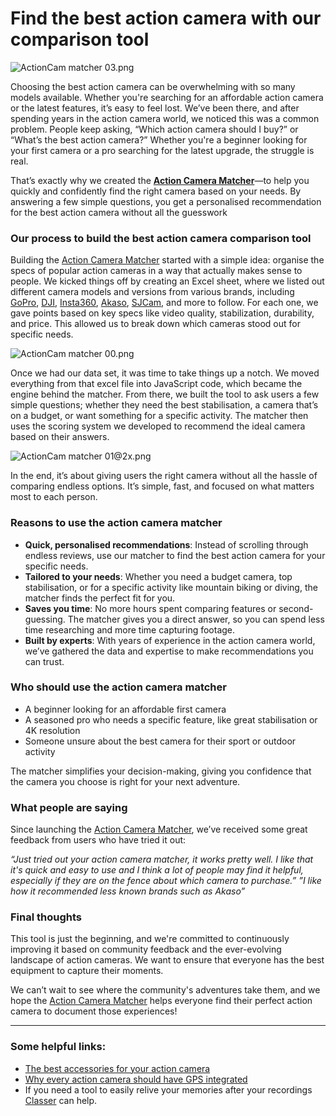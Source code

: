 # Find the best action camera with our comparison tool

![ActionCam matcher 03.png]({{image-path}}/ActionCam_matcher_03.png)

Choosing the best action camera can be overwhelming with so many models available. Whether you're searching for an affordable action camera or the latest features, it’s easy to feel lost. We’ve been there, and after spending years in the action camera world, we noticed this was a common problem. People keep asking, “Which action camera should I buy?” or “What’s the best action camera?” Whether you're a beginner looking for your first camera or a pro searching for the latest upgrade, the struggle is real.

That’s exactly why we created the [**Action Camera Matcher**](https://classermedia.com/action-camera-matcher)—to help you quickly and confidently find the right camera based on your needs. By answering a few simple questions, you get a personalised recommendation for the best action camera without all the guesswork

### Our process to build the best action camera comparison tool

Building the [Action Camera Matcher](https://classermedia.com/action-camera-matcher) started with a simple idea: organise the specs of popular action cameras in a way that actually makes sense to people. We kicked things off by creating an Excel sheet, where we listed out different camera models and versions from various brands, including [GoPro](https://gopro.com/en/gb/), [DJI](https://www.dji.com/uk), [Insta360](https://www.insta360.com/), [Akaso](https://www.akasotech.com/), [SJCam](https://www.sjcam.com/), and more to follow. For each one, we gave points based on key specs like video quality, stabilization, durability, and price. This allowed us to break down which cameras stood out for specific needs.

![ActionCam matcher 00.png]({{image-path}}/ActionCam_matcher_00.png)

Once we had our data set, it was time to take things up a notch. We moved everything from that excel file into JavaScript code, which became the engine behind the matcher. From there, we built the tool to ask users a few simple questions; whether they need the best stabilisation, a camera that’s on a budget, or want something for a specific activity. The matcher then uses the scoring system we developed to recommend the ideal camera based on their answers.

![ActionCam matcher 01@2x.png]({{image-path}}/ActionCam_matcher_012x.png)

In the end, it’s about giving users the right camera without all the hassle of comparing endless options. It’s simple, fast, and focused on what matters most to each person.

### Reasons to use the action camera matcher

- **Quick, personalised recommendations**: Instead of scrolling through endless reviews, use our matcher to find the best action camera for your specific needs.
- **Tailored to your needs**: Whether you need a budget camera, top stabilisation, or for a specific activity like mountain biking or diving, the matcher finds the perfect fit for you.
- **Saves you time**: No more hours spent comparing features or second-guessing. The matcher gives you a direct answer, so you can spend less time researching and more time capturing footage.
- **Built by experts**: With years of experience in the action camera world, we’ve gathered the data and expertise to make recommendations you can trust.

### **Who should use the action camera matcher**

- A beginner looking for an affordable first camera
- A seasoned pro who needs a specific feature, like great stabilisation or 4K resolution
- Someone unsure about the best camera for their sport or outdoor activity

The matcher simplifies your decision-making, giving you confidence that the camera you choose is right for your next adventure.

### What people are saying

Since launching the [Action Camera Matcher](https://classermedia.com/action-camera-matcher), we’ve received some great feedback from users who have tried it out:

*“Just tried out your action camera matcher, it works pretty well. I like that it's quick and easy to use and I think a lot of people may find it helpful, especially if they are on the fence about which camera to purchase.”
”I like how it recommended less known brands such as Akaso”*

### Final thoughts

This tool is just the beginning, and we're committed to continuously improving it based on community feedback and the ever-evolving landscape of action cameras. We want to ensure that everyone has the best equipment to capture their moments.

We can’t wait to see where the community's adventures take them, and we hope the [Action Camera Matcher](https://classermedia.com/action-camera-matcher) helps everyone find their perfect action camera to document those experiences!

---

### Some helpful links:

- [The best accessories for your action camera](https://classermedia.com/stories/3478f7ba-8b13-4622-ae50-dbc7ba76c49a)
- [Why every action camera should have GPS integrated](https://classermedia.com/stories/1e997fe0-383b-4821-87fa-d975bf943aae)
- If you need a tool to easily relive your memories after your recordings [Classer](https://classermedia.com/) can help.